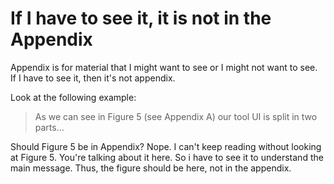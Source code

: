 If I have to see it, it is not in the Appendix
=== 


Appendix is for material that I might want to see or I might not want to see. 
If I have to see it, then it's not appendix.

Look at the following example: 

> As we can see in Figure 5 (see Appendix A) our tool UI is split in two parts...

Should Figure 5 be in Appendix? Nope. I can't keep reading without looking at Figure 5. You're talking about it here. So i have to see it to understand the main message. 
Thus, the figure should be here, not in the appendix.
